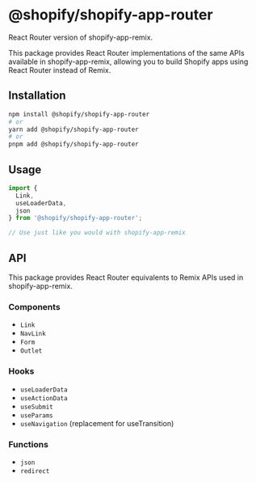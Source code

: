 # @shopify/shopify-app-router

React Router version of shopify-app-remix.

This package provides React Router implementations of the same APIs available in shopify-app-remix, allowing you to build Shopify apps using React Router instead of Remix.

## Installation

```bash
npm install @shopify/shopify-app-router
# or
yarn add @shopify/shopify-app-router
# or
pnpm add @shopify/shopify-app-router
```

## Usage

```jsx
import {
  Link,
  useLoaderData,
  json
} from '@shopify/shopify-app-router';

// Use just like you would with shopify-app-remix
```

## API

This package provides React Router equivalents to Remix APIs used in shopify-app-remix.

### Components
- `Link`
- `NavLink`
- `Form`
- `Outlet`

### Hooks
- `useLoaderData`
- `useActionData`
- `useSubmit`
- `useParams`
- `useNavigation` (replacement for useTransition)

### Functions
- `json`
- `redirect`
